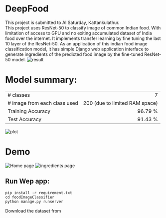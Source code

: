 # DeepFood
This project is submitted to AI Saturday, Kattankulathur. </br>This project uses ResNet-50 to classify image of common Indian food. With limitation of access to GPU and no exiting accumulated dataset of India food over the internet. It implements transfer learning by fine tuning the last 10 layer of the ResNet-50. As an application of this indian food image classification model, it has simple Django web application interface to generate ingredients of the predicted food image by the fine-tuned ResNet-50 model.
![result](https://i.postimg.cc/prDxYSCm/final-prediction.png)

# Model summary:
|                                 |                                |
|---------------------------------|-------------------------------:|
| # classes                       | 7                              |
| # image from each class used    | 200 (due to limited RAM space) | 
| Training Accuracy               | 96.79 %                        |
| Test Accuracy                   | 91.43 %                        |

![plot](https://i.postimg.cc/SR6RXNt5/plot.png)

# Demo
![Home page](https://preview.ibb.co/nruho0/home.png)
![ingredients page](https://i.postimg.cc/HxJz8DzC/dosa.png)

## Run Wep app:
```
pip install -r requirement.txt
cd foodImageClassifier
python manage.py runserver
```
Download the dataset from

